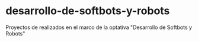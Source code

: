 # desarrollo-de-softbots-y-robots
Proyectos de realizados en el marco de la optativa "Desarrollo de Softbots y Robots"
